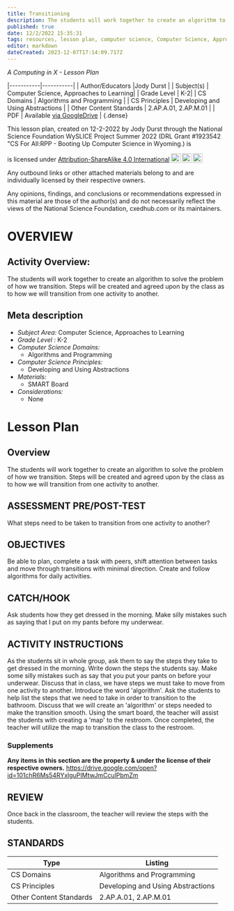 ```yaml
---
title: Transitioning
description: The students will work together to create an algorithm to solve the problem of how we transition. Steps will be created and agreed upon by the class as to how we will transition from one activity to another.
published: true
date: 12/2/2022 15:35:31
tags: resources, lesson plan, computer science, Computer Science, Approaches to Learning 
editor: markdown
dateCreated: 2023-12-07T17:14:09.717Z
---
```

*A Computing in X - Lesson Plan*

|-----------|-----------|
| Author/Educators |Jody Durst |
| Subject(s) | Computer Science, Approaches to Learning|
| Grade Level | K-2|
| CS Domains | Algorithms and Programming |
| CS Principles | Developing and Using Abstractions |
| Other Content Standards | 2.AP.A.01, 2.AP.M.01 | 
| PDF | Available [via GoogleDrive](https://drive.google.com/open?id=1z-A62tlKwVh5GfMdqqglPf-4d99Ra0RU) |
{.dense}






This lesson plan, created on 12-2-2022 by Jody Durst through the National Science Foundation WySLICE Project Summer 2022 (DRL Grant #1923542 "CS For All:RPP - Booting Up Computer Science in Wyoming.) is  <p xmlns:cc="http://creativecommons.org/ns#" >  is licensed under <a href="http://creativecommons.org/licenses/by-sa/4.0/?ref=chooser-v1" target="_blank" rel="license noopener noreferrer" style="display:inline-block;">Attribution-ShareAlike 4.0 International<img style="height:22px!important;margin-left:3px;vertical-align:text-bottom;" src="https://mirrors.creativecommons.org/presskit/icons/cc.svg?ref=chooser-v1"><img style="height:22px!important;margin-left:3px;vertical-align:text-bottom;" src="https://mirrors.creativecommons.org/presskit/icons/by.svg?ref=chooser-v1"><img style="height:22px!important;margin-left:3px;vertical-align:text-bottom;" src="https://mirrors.creativecommons.org/presskit/icons/sa.svg?ref=chooser-v1"></a></p>


Any outbound links or other attached materials belong to and are individually licensed by their respective owners. 


Any opinions, findings, and conclusions or recommendations expressed in this material are those of the author(s) and do not necessarily reflect the views of the National Science Foundation, cxedhub.com or its maintainers.


# OVERVIEW
## Activity Overview:  
The students will work together to create an algorithm to solve the problem of how we transition. Steps will be created and agreed upon by the class as to how we will transition from one activity to another.
## Meta description
+ *Subject Area:* Computer Science, Approaches to Learning 
+ *Grade Level :* K-2 
+ *Computer Science Domains:*
   + Algorithms and Programming
+ *Computer Science Principles:*
   + Developing and Using Abstractions
+ *Materials:* 
   + SMART Board
+ *Considerations:*
   + None


# Lesson Plan
## Overview
The students will work together to create an algorithm to solve the problem of how we transition. Steps will be created and agreed upon by the class as to how we will transition from one activity to another.
## ASSESSMENT PRE/POST-TEST
What steps need to be taken to transition from one activity to another?
## OBJECTIVES
Be able to plan, complete a task with peers, shift attention between tasks and move through transitions with minimal direction.
Create and follow algorithms for daily activities.


## CATCH/HOOK
Ask students how they get dressed in the morning. Make silly mistakes such as saying that I put on my pants before my underwear.


## ACTIVITY INSTRUCTIONS
As the students sit in whole group, ask them to say the steps they take to get dressed in the morning. Write down the steps the students say. Make some silly mistakes such as say that you put your pants on before your underwear. Discuss that in class, we have steps we must take to move from one activity to another. Introduce the word 'algorithm'. Ask the students to help list the steps that we need to take in order to transition to the bathroom. Discuss that we will create an 'algorithm' or steps needed to make the transition smooth. Using the smart board, the teacher will assist the students with creating a 'map' to the restroom. Once completed, the teacher will utilize the map to transition the class to the restroom.


### Supplements
**Any items in this section are the property & under the license of their respective owners.**
https://drive.google.com/open?id=101chR6Ms54RYxlguPIMtwJmCculPbmZm




## REVIEW
Once back in the classroom, the teacher will review the steps with the students.
## STANDARDS        
| Type | Listing | 
|-----------|-----------|
| CS Domains  | Algorithms and Programming|
| CS Principles   | Developing and Using Abstractions|
| Other Content Standards | 2.AP.A.01, 2.AP.M.01  |